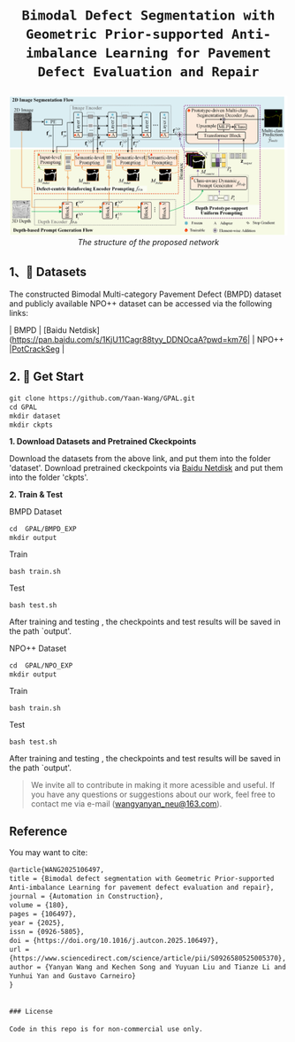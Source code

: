 # <p align=center>`Bimodal Defect Segmentation with Geometric Prior-supported Anti-imbalance Learning for Pavement Defect Evaluation and Repair`</p>

<p align="center">
    <img src="figs/network5.png" width="600"  width="1200"/> <br />
    <em> 
    The structure of the proposed network
    </em>
</p>

## 1、🌟  Datasets 

The constructed Bimodal Multi-category Pavement Defect (BMPD) dataset and publicly available NPO++ dataset can be accessed via the following links:

| BMPD | [Baidu Netdisk](https://pan.baidu.com/s/1KjU11Cagr88tyy_DDNOcaA?pwd=km76|
| NPO++ |[PotCrackSeg](https://github.com/lab-sun/PotCrackSeg.git) | 

## 2. 🚀 Get Start

```
git clone https://github.com/Yaan-Wang/GPAL.git
cd GPAL
mkdir dataset
mkdir ckpts
```

**1. Download Datasets and Pretrained Ckeckpoints**

Download the datasets from the above link, and put them into the folder 'dataset'.  Download pretrained ckeckpoints via [Baidu Netdisk](https://pan.baidu.com/s/11ViqYktU8MaMoKRfMvbTuw?pwd=6abx) and put them into the folder 'ckpts'.


**2. Train & Test**

BMPD Dataset

```
cd  GPAL/BMPD_EXP
mkdir output
```
Train
```
bash train.sh
```
Test
```
bash test.sh
```
After training and testing , the checkpoints and test results will be saved in the path `output'.

NPO++ Dataset

```
cd  GPAL/NPO_EXP
mkdir output
```
Train
```
bash train.sh
```
Test
```
bash test.sh
```

After training and testing , the checkpoints and test results will be saved in the path `output'.

> We invite all to contribute in making it more acessible and useful. If you have any questions or suggestions about our work, feel free to contact me via e-mail (wangyanyan_neu@163.com). 

## Reference

You may want to cite:
```
@article{WANG2025106497,
title = {Bimodal defect segmentation with Geometric Prior-supported Anti-imbalance Learning for pavement defect evaluation and repair},
journal = {Automation in Construction},
volume = {180},
pages = {106497},
year = {2025},
issn = {0926-5805},
doi = {https://doi.org/10.1016/j.autcon.2025.106497},
url = {https://www.sciencedirect.com/science/article/pii/S0926580525005370},
author = {Yanyan Wang and Kechen Song and Yuyuan Liu and Tianze Li and Yunhui Yan and Gustavo Carneiro}
}


### License

Code in this repo is for non-commercial use only.


